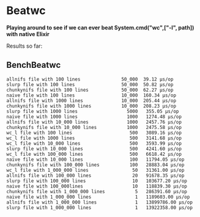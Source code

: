 # Beatwc

**Playing around to see if we can ever beat System.cmd("wc",["-l", path]) with native Elixir**

Results so far: 


## BenchBeatwc

    allnifs file with 100 lines               50_000  39.12 µs/op
    slurp file with 100 lines                 50_000  50.82 µs/op
    chunkynifs file with 100 lines            50_000  62.27 µs/op
    naive file with 100 lines                 10_000  160.34 µs/op
    allnifs file with 1000 lines              10_000  205.44 µs/op
    chunkynifs file with 1000 lines           10_000  208.23 µs/op
    slurp file with 1000 lines                  5000   355.05 µs/op
    naive file with 1000 lines                  1000   1274.48 µs/op
    allnifs file with 10_000 lines              1000   2457.76 µs/op
    chunkynifs file with 10_000 lines           1000   2475.58 µs/op
    wc_l file with 100 lines                     500   3089.16 µs/op
    wc_l file with 1000 lines                    500   3141.68 µs/op
    wc_l file with 10_000 lines                  500   3593.99 µs/op
    slurp file with 10_000 lines                 500   4241.60 µs/op
    wc_l file with 100_000 lines                 500   6618.42 µs/op
    naive file with 10_000 lines                 100   11794.05 µs/op
    chunkynifs file with 100_000 lines           100   28883.04 µs/op
    wc_l file with 1_000_000 lines                50   31361.00 µs/op
    allnifs file with 100_000 lines               20   91678.35 µs/op
    slurp file with 100_000 lines                 10   103677.20 µs/op
    naive file with 100_000lines                  10   118839.30 µs/op
    chunkynifs file with 1_000_000 lines           5   286391.60 µs/op
    naive file with 1_000_000 lines                1   1189603.00 µs/op
    allnifs file with 1_000_000 lines              1   13899786.00 µs/op
    slurp file with 1_000_000 lines                1   13922358.00 µs/op

